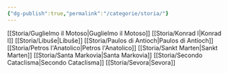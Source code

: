 ```yaml
---
{"dg-publish":true,"permalink":"/categorie/storia/"}
---
```


[[Storia/Guglielmo il Motoso\|Guglielmo il Motoso]] 
[[Storia/Konrad I\|Konrad I]]
[[Storia/Libuše\|Libuše]] 
[[Storia/Paulos di Antioch\|Paulos di Antioch]] 
[[Storia/Petros l'Anatolico\|Petros l'Anatolico]] 
[[Storia/Sankt Marten\|Sankt Marten]] 
[[Storia/Santa Markovia\|Santa Markovia]]
[[Storia/Secondo Cataclisma\|Secondo Cataclisma]] 
[[Storia/Sevora\|Sevora]]